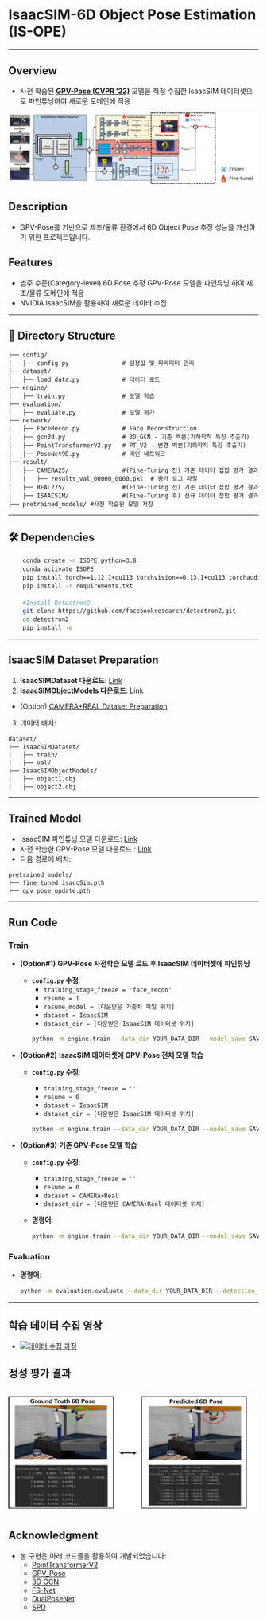 # IsaacSIM-6D Object Pose Estimation (IS-OPE)

---

## Overview
- 사전 학습된 **[GPV-Pose (CVPR '22)](https://github.com/lolrudy/GPV_Pose)** 모델을 직접 수집한 IsaacSIM 데이터셋으로 파인튜닝하여 새로운 도메인에 적용

![전체 모델 구조도](assets/models.png)

## Description
- GPV-Pose를 기반으로 제조/물류 환경에서 6D Object Pose 추정 성능을 개선하기 위한 프로젝트입니다.

## Features
- 범주 수준(Category-level) 6D Pose 추정 GPV-Pose 모델을 파인튜닝 하여 제조/물류 도메인에 적용 
- NVIDIA IsaacSIM을 활용하여 새로운 데이터 수집

---

## 📂 Directory Structure
```
├── config/
│   ├── config.py               # 설정값 및 파라미터 관리
├── dataset/
│   ├── load_data.py            # 데이터 로드
├── engine/
│   ├── train.py                # 모델 학습 
├── evaluation/
│   ├── evaluate.py             # 모델 평가 
├── network/
│   ├── FaceRecon.py            # Face Reconstruction
│   ├── gcn3d.py                # 3D_GCN - 기존 백본(기하학적 특징 추출기)
│   ├── PointTransformerV2.py   # PT_V2 - 변경 백본(기하학적 특징 추출기)
│   ├── PoseNet9D.py            # 메인 네트워크
├── result/
│   ├── CAMERA25/               #(Fine-Tuning 전) 기존 데이터 집합 평가 결과
│   │   ├── results_val_00000_0000.pkl  # 평가 로그 파일
│   ├── REAL275/                #(Fine-Tuning 전) 기존 데이터 집합 평가 결과
│   ├── ISAACSIM/               #(Fine-Tuning 후) 신규 데이터 집합 평가 결과
├── pretrained_models/ #사전 학습된 모델 저장
```

---

## 🛠️ Dependencies

```bash
    conda create -n ISOPE python=3.8
    conda activate ISOPE
    pip install torch==1.12.1+cu113 torchvision==0.13.1+cu113 torchaudio==0.12.1 --extra-index-url https://download.pytorch.org/whl/cu113
    pip install -r requirements.txt
    
    #Install Detectron2
    git clone https://github.com/facebookresearch/detectron2.git
    cd detectron2
    pip install -e     
```
    
---

## IsaacSIM Dataset Preparation
1. **IsaacSIMDataset 다운로드**: [Link](https://drive.google.com/file/d/1Y9YMRH6dRzuOWFrcVYkAd-rEVgaLTv9j/view)
2. **IsaacSIMObjectModels 다운로드**: [Link](https://drive.google.com/file/d/1owc2MXld1Yw2ITblFigT-pVCY_hDAZzf/view)
- (Option) [CAMERA+REAL Dataset Preparation](https://github.com/Gorilla-Lab-SCUT/DualPoseNet)
3. 데이터 배치:
```
dataset/
├── IsaacSIMDataset/
│   ├── train/
│   ├── val/
├── IsaacSIMObjectModels/
│   ├── object1.obj
│   ├── object2.obj
```
---

## Trained Model
- IsaacSIM 파인튜닝 모델 다운로드: [Link](https://drive.google.com/file/d/1bK99MFeZm7CXVA45xUdvUQ0irtiBKgUV/)
- 사전 학습한 GPV-Pose 모델 다운로드 : [Link](https://drive.google.com/file/d/1V3kkJNHAkr5ZiBO-pxNeujDUA--GRfT7/view)
- 다음 경로에 배치:
```
pretrained_models/
├── fine_tuned_isaccSim.pth
├── gpv_pose_update.pth
```

---

## Run Code

### **Train**

- **(Option#1)** **GPV-Pose 사전학습 모델 로드 후 IsaacSIM 데이터셋에 파인튜닝**
   - **`config.py` 수정**:
     - `training_stage_freeze = 'face_recon'`
     - `resume = 1`
     - `resume_model = [다운받은 가중치 파일 위치]`
     - `dataset = IsaacSIM`
     - `dataset_dir = [다운받은 IsaacSIM 데이터셋 위치]`
     ```bash
     python -m engine.train --data_dir YOUR_DATA_DIR --model_save SAVE_DIR
     ```

- **(Option#2)** **IsaacSIM 데이터셋에 GPV-Pose 전체 모델 학습**
   - **`config.py` 수정**:
     - `training_stage_freeze = ''`
     - `resume = 0`
     - `dataset = IsaacSIM`
     - `dataset_dir = [다운받은 IsaacSIM 데이터셋 위치]`

     ```bash
     python -m engine.train --data_dir YOUR_DATA_DIR --model_save SAVE_DIR
     ```

- **(Option#3)** **기존 GPV-Pose 모델 학습**
   - **`config.py` 수정**:
     - `training_stage_freeze = ''`
     - `resume = 0`
     - `dataset = CAMERA+Real`
     - `dataset_dir = [다운받은 CAMERA+Real 데이터셋 위치]`

   - **명령어**:
     ```bash
     python -m engine.train --data_dir YOUR_DATA_DIR --model_save SAVE_DIR
     ```

### **Evaluation**
- **명령어**:
   ```bash
   python -m evaluation.evaluate --data_dir YOUR_DATA_DIR --detection_dir DETECTION_DIR --resume 1 --resume_model MODEL_PATH --model_save SAVE_DIR
   ```

---

## 학습 데이터 수집 영상
- [![데이터 수집 과정](https://img.youtube.com/vi/h6-N02f4EH0/0.jpg)](https://www.youtube.com/watch?v=h6-N02f4EH0)

## 정성 평가 결과
![Result](assets/result.png)
---

## Acknowledgment
- 본 구현은 아래 코드들을 활용하여 개발되었습니다:
  - [PointTransformerV2](https://github.com/Pointcept/PointTransformerV2.git)
  - [GPV_Pose](https://github.com/lolrudy/GPV_Pose)
  - [3D GCN](https://github.com/chih-hao-lin/3dgcn)
  - [FS-Net](https://github.com/DC1991/FS_Net)
  - [DualPoseNet](https://github.com/Gorilla-Lab-SCUT/DualPoseNet)
  - [SPD](https://github.com/mentian/object-deformnet)

